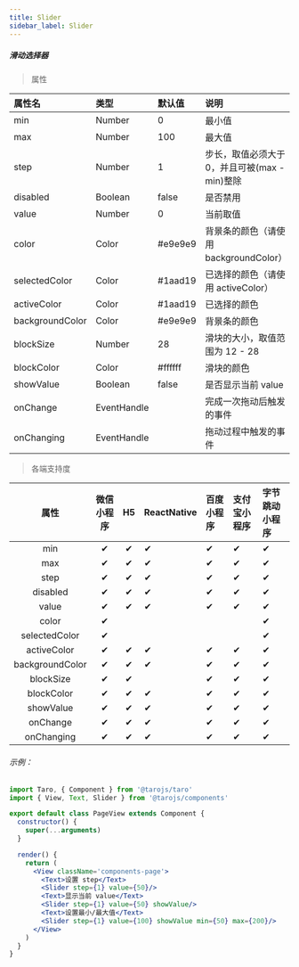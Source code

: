 ```yaml
---
title: Slider
sidebar_label: Slider
---
```


##### 滑动选择器

> 属性

| 属性名 | 类型 | 默认值 | 说明 |
| :- | :- | :- | :- |
| min             | Number      | 0       | 最小值 |
| max             | Number      | 100     | 最大值 |
| step            | Number      | 1       | 步长，取值必须大于 0，并且可被(max - min)整除 |
| disabled        | Boolean     | false   | 是否禁用   |
| value           | Number      | 0       | 当前取值   |
| color           | Color       | #e9e9e9 | 背景条的颜色（请使用 backgroundColor）        |
| selectedColor  | Color       | #1aad19 | 已选择的颜色（请使用 activeColor）            |
| activeColor     | Color       | #1aad19 | 已选择的颜色    |
| backgroundColor | Color       | #e9e9e9 | 背景条的颜色    |
| blockSize      | Number      | 28      | 滑块的大小，取值范围为 12 - 28 |
| blockColor     | Color       | #ffffff | 滑块的颜色 |
| showValue      | Boolean     | false   | 是否显示当前 value  |
| onChange       | EventHandle |         | 完成一次拖动后触发的事件 |
| onChanging     | EventHandle |         | 拖动过程中触发的事件|

>各端支持度

| 属性 | 微信小程序 | H5 | ReactNative | 百度小程序 | 支付宝小程序 | 字节跳动小程序 |
| :-: | :-: | :-: | :- | :- | :- | :- |
| min            | ✔ | ✔ |  ✔| ✔ | ✔ | ✔ |
| max            | ✔ | ✔ | ✔ | ✔ | ✔ | ✔ |
| step           | ✔ | ✔ | ✔ | ✔ | ✔ | ✔ |
| disabled       | ✔ | ✔ | ✔ | ✔ | ✔ | ✔ |
| value          | ✔ | ✔ | ✔ | ✔ | ✔ | ✔ |
| color          | ✔ |  |  | |  | ✔ |
| selectedColor  | ✔ |  |  |  |  | ✔ |
| activeColor    | ✔ | ✔ | ✔ | ✔ | ✔ | ✔ |
| backgroundColor| ✔ | ✔ |✔  | ✔ | ✔ | ✔ |
| blockSize      | ✔ | ✔ |  | ✔ | ✔ | ✔ |
| blockColor     | ✔ | ✔ | ✔ | ✔ | ✔ | ✔ |
| showValue      | ✔ | ✔ | ✔ | ✔ | ✔ | ✔ |
| onChange       | ✔ | ✔ | ✔ | ✔ | ✔ | ✔ |
| onChanging     | ✔ | ✔ | ✔ | ✔ | ✔ | ✔ |



###### 示例：
```jsx
import Taro, { Component } from '@tarojs/taro'
import { View, Text, Slider } from '@tarojs/components'

export default class PageView extends Component {
  constructor() {
    super(...arguments)
  }

  render() {
    return (
      <View className='components-page'>
        <Text>设置 step</Text>
        <Slider step={1} value={50}/>
        <Text>显示当前 value</Text>
        <Slider step={1} value={50} showValue/>
        <Text>设置最小/最大值</Text>
        <Slider step={1} value={100} showValue min={50} max={200}/>
      </View>
    )
  }
}
```
